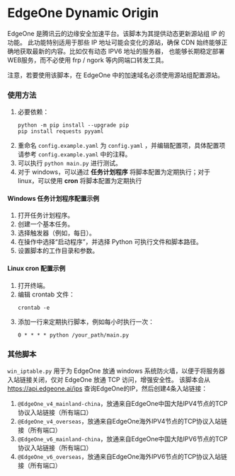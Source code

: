 # EdgeOne Dynamic Origin

EdgeOne 是腾讯云的边缘安全加速平台。该脚本为其提供动态更新源站组 IP 的功能。
此功能特别适用于那些 IP 地址可能会变化的源站，确保 CDN 始终能够正确地获取最新的内容。比如仅有动态 IPV6 地址的服务器，
也能够长期稳定部署WEB服务，而不必使用 frp / ngork 等内网端口转发工具。

注意，若要使用该脚本，在 EdgeOne 中的加速域名必须使用源站组配置源站。

### 使用方法

1. 必要依赖：
    ```shell
    python -m pip install --upgrade pip
    pip install requests pyyaml
    ```
2. 重命名 `config.example.yaml` 为 `config.yaml` ，并编辑配置项，具体配置项请参考 `config.example.yaml` 中的注释。
3. 可以执行 `python main.py` 进行测试。
4. 对于 windows，可以通过 **任务计划程序** 将脚本配置为定期执行；对于 linux，可以使用 **cron** 将脚本配置为定期执行

#### Windows 任务计划程序配置示例
1. 打开任务计划程序。
2. 创建一个基本任务。
3. 选择触发器（例如，每日）。
4. 在操作中选择“启动程序”，并选择 Python 可执行文件和脚本路径。
5. 设置脚本的工作目录和参数。

#### Linux cron 配置示例
1. 打开终端。
2. 编辑 crontab 文件：
    ```shell
    crontab -e
    ```
3. 添加一行来定期执行脚本，例如每小时执行一次：
    ```
    0 * * * * python /your_path/main.py
    ```
   
### 其他脚本

`win_iptable.py` 用于为 EdgeOne 放通 windows 系统防火墙，以便于将服务器入站链接关闭，仅对 EdgeOne 放通 TCP 访问，增强安全性。
该脚本会从 https://api.edgeone.ai/ips 查询EdgeOne的IP，然后创建4条入站链接：
1. `@EdgeOne_v4_mainland-china`，放通来自EdgeOne中国大陆IPV4节点的TCP协议入站链接（所有端口）
2. `@EdgeOne_v4_overseas`，放通来自EdgeOne海外IPV4节点的TCP协议入站链接（所有端口）
3. `@EdgeOne_v6_mainland-china`，放通来自EdgeOne中国大陆IPV6节点的TCP协议入站链接（所有端口）
4. `@EdgeOne_v6_overseas`，放通来自EdgeOne海外IPV6节点的TCP协议入站链接（所有端口）
